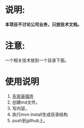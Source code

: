 
# 说明:
**本项目不讨论公司业务，只放技术文档。**

# 注意:
一个相关技术放到一个目录下面。

# 使用说明
1. [先安装插件](https://mp.csdn.net/postedit/102647500)
2. 创建md文件。
3. 写内容。
4. 执行mvn install生成目录结构
5. push到github上。